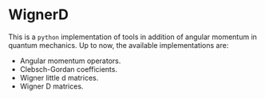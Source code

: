 # WignerD

This is a `python` implementation of tools in addition of angular momentum in quantum mechanics. Up to now, the available implementations are:
- Angular momentum operators. 
- Clebsch-Gordan coefficients.
- Wigner little d matrices.
- Wigner D matrices.